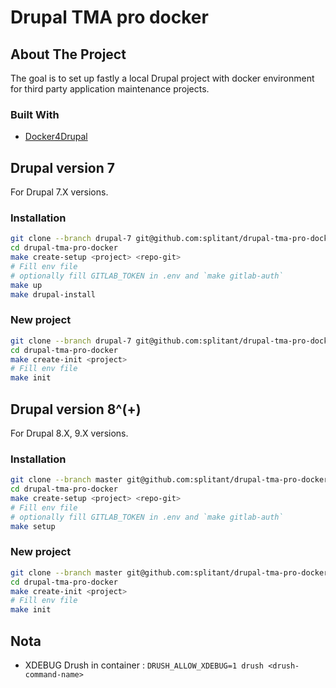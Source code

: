 # Drupal TMA pro docker

## About The Project

The goal is to set up fastly a local Drupal project with docker environment for third party application maintenance projects.

### Built With

* [Docker4Drupal](https://github.com/wodby/docker4drupal)

## Drupal version 7

For Drupal 7.X versions.

### Installation

   ```sh
   git clone --branch drupal-7 git@github.com:splitant/drupal-tma-pro-docker.git
   cd drupal-tma-pro-docker
   make create-setup <project> <repo-git>
   # Fill env file
   # optionally fill GITLAB_TOKEN in .env and `make gitlab-auth`
   make up
   make drupal-install
   ```

### New project

   ```sh
   git clone --branch drupal-7 git@github.com:splitant/drupal-tma-pro-docker.git
   cd drupal-tma-pro-docker
   make create-init <project>
   # Fill env file
   make init
   ```

## Drupal version 8^(+)

For Drupal 8.X, 9.X versions.

### Installation

   ```sh
   git clone --branch master git@github.com:splitant/drupal-tma-pro-docker.git
   cd drupal-tma-pro-docker
   make create-setup <project> <repo-git>
   # Fill env file
   # optionally fill GITLAB_TOKEN in .env and `make gitlab-auth`
   make setup
   ```

### New project

   ```sh
   git clone --branch master git@github.com:splitant/drupal-tma-pro-docker.git
   cd drupal-tma-pro-docker
   make create-init <project>
   # Fill env file
   make init
   ```

## Nota

* XDEBUG Drush in container : `DRUSH_ALLOW_XDEBUG=1 drush <drush-command-name>`